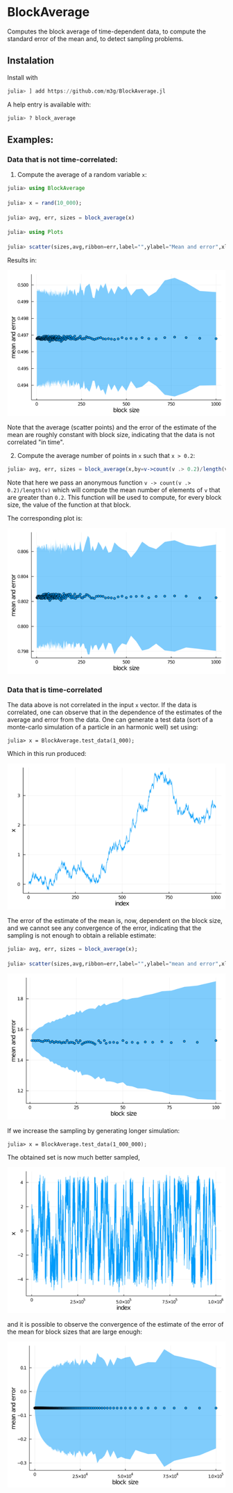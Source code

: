 # BlockAverage

Computes the block average of time-dependent data, to compute the standard error of the mean and, to detect sampling problems.  

## Instalation

Install with
```julia
julia> ] add https://github.com/m3g/BlockAverage.jl

```

A help entry is available with:
```julia
julia> ? block_average

```

## Examples:

### Data that is not time-correlated:

1. Compute the average of a random variable `x`:

```julia
julia> using BlockAverage

julia> x = rand(10_000);

julia> avg, err, sizes = block_average(x)

julia> using Plots

julia> scatter(sizes,avg,ribbon=err,label="",ylabel="Mean and error",xlabel="Block size")

```

Results in:

![random.png](./docs/images/random.png)

Note that the average (scatter points) and the error of the estimate of the mean are roughly constant with block size, indicating that the data is not correlated "in time". 

2. Compute the average number of points in `x` such that `x > 0.2`:

```julia
julia> avg, err, sizes = block_average(x,by=v->count(v .> 0.2)/length(v))

```

Note that here we pass an anonymous function `v -> count(v .> 0.2)/length(v)` which will compute the mean number of elements of `v` that are greater than `0.2`. This function will be used to compute, for every block size, the value of the function at that block.  

The corresponding plot is:

![random2.png](./docs/images/random2.png)


### Data that is time-correlated

The data above is not correlated in the input `x` vector. If the data is correlated, one can observe that in the dependence of the estimates of the average and error from the data. One can generate a test data (sort of a monte-carlo simulation of a particle in an harmonic well) set using:

```
julia> x = BlockAverage.test_data(1_000);

```
Which in this run produced:

![corrleated1.png](./docs/images/correlated1.png)

The error of the estimate of the mean is, now, dependent on the block size, and we cannot see any convergence of the error, indicating that the sampling is not enough to obtain a reliable estimate:  

```julia
julia> avg, err, sizes = block_average(x);

julia> scatter(sizes,avg,ribbon=err,label="",ylabel="mean and error",xlabel="block size")

```

![corrleated2.png](./docs/images/correlated2.png)

If we increase the sampling by generating longer simulation:
```
julia> x = BlockAverage.test_data(1_000_000);

```

The obtained set is now much better sampled,

![corrleated3.png](./docs/images/correlated3.png)


and it is possible to observe the convergence of the estimate of the error of the mean for block sizes that are large enough: 

![corrleated3.png](./docs/images/correlated4.png)






















